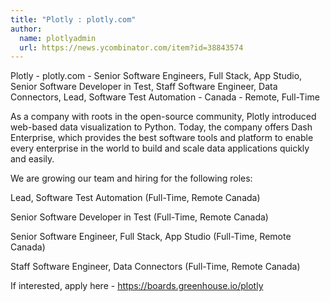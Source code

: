 ```yaml
---
title: "Plotly : plotly.com"
author:
  name: plotlyadmin
  url: https://news.ycombinator.com/item?id=38843574
---
```

Plotly - plotly.com - Senior Software Engineers, Full Stack, App Studio, Senior Software Developer in Test, Staff Software Engineer, Data Connectors, Lead, Software Test Automation - Canada - Remote, Full-Time

As a company with roots in the open-source community, Plotly introduced web-based data visualization to Python. Today, the company offers Dash Enterprise, which provides the best software tools and platform to enable every enterprise in the world to build and scale data applications quickly and easily.

We are growing our team and hiring for the following roles:

Lead, Software Test Automation (Full-Time, Remote Canada)

Senior Software Developer in Test (Full-Time, Remote Canada)

Senior Software Engineer, Full Stack, App Studio (Full-Time, Remote Canada)

Staff Software Engineer, Data Connectors (Full-Time, Remote Canada)

If interested, apply here - <a href="https:&#x2F;&#x2F;boards.greenhouse.io&#x2F;plotly" rel="nofollow">https:&#x2F;&#x2F;boards.greenhouse.io&#x2F;plotly</a>
